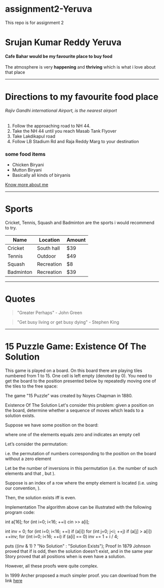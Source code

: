 # assignment2-Yeruva
This repo is for assignment 2
# Srujan Kumar Reddy Yeruva
#### Cafe Bahar would be my favourite place to buy food

The atmosphere is very **happening** and **thriving**
which is what i love about that place

--------------------------------------------------------------------------

# Directions to my favourite food place
###### Rajiv Gandhi international Airport, is the nearest airport


1. Follow the approaching road to NH 44.
2. Take the NH 44 until you reach Masab Tank Flyover
3. Take Lakdikapul road 
4. Follow LB Stadium Rd and Raja Reddy Marg to your destination

### some food items
* Chicken Biryani
* Mutton Biryani
* Basically all kinds of biryanis


[Know more about me](https://github.com/srujan0403/assignment2-Yeruva/blob/main/AboutMe.md)

-----------------------------------------------

# Sports

Cricket, Tennis, Squash and Badminton are the sports i would recommend to try.

|  Name       |  Location   | Amount|
|-------------|-------------|-------|
|  Cricket    | South hall  |  $39  |
|  Tennis     | Outdoor     |  $49  |
|  Squash     | Recreation  |  $8   |
|  Badminton  | Recreation  |  $39  |

----------------------------------------------------

# Quotes

> "Greater Perhaps" - John Green

> "Get busy living or get busy dying" - Stephen King

----------------------------------------------------

# 15 Puzzle Game: Existence Of The Solution

This game is played on a  board. On this board there are  playing tiles numbered from 1 to 15. One cell is left empty (denoted by 0). You need to get the board to the position presented below by repeatedly moving one of the tiles to the free space:

 
 
The game "15 Puzzle” was created by Noyes Chapman in 1880.

Existence Of The Solution
Let's consider this problem: given a position on the board, determine whether a sequence of moves which leads to a solution exists.

Suppose we have some position on the board:

 
 
where one of the elements equals zero and indicates an empty cell 

Let’s consider the permutation:

i.e. the permutation of numbers corresponding to the position on the board without a zero element

Let  be the number of inversions in this permutation (i.e. the number of such elements  and  that , but ).

Suppose  is an index of a row where the empty element is located (i.e. using our convention, ).

Then, the solution exists iff  is even.

Implementation
The algorithm above can be illustrated with the following program code:


int a[16];
for (int i=0; i<16; ++i)
    cin >> a[i];

int inv = 0;
for (int i=0; i<16; ++i)
    if (a[i])
        for (int j=0; j<i; ++j)
            if (a[j] > a[i])
                ++inv;
for (int i=0; i<16; ++i)
    if (a[i] == 0)
        inv += 1 + i / 4;

puts ((inv & 1) ? "No Solution" : "Solution Exists");
Proof
In 1879 Johnson proved that if  is odd, then the solution doesn’t exist, and in the same year Story proved that all positions when  is even have a solution.

However, all these proofs were quite complex.

In 1999 Archer proposed a much simpler proof.
you can download from the link [here](http://www.cs.cmu.edu/afs/cs/academic/class/15859-f01/www/notes/15-puzzle.pdf)
